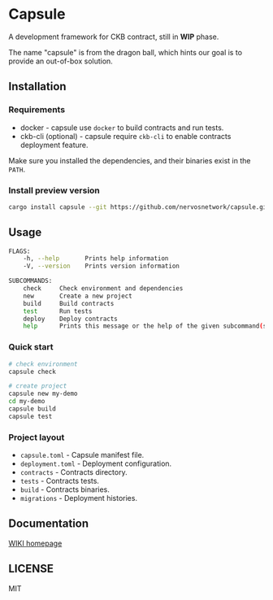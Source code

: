 # Capsule

A development framework for CKB contract, still in  **WIP** phase.

The name "capsule" is from the dragon ball, which hints our goal is to provide an out-of-box solution.

## Installation

### Requirements

* docker - capsule use `docker` to build contracts and run tests.
* ckb-cli (optional) - capsule require `ckb-cli` to enable contracts deployment feature.

Make sure you installed the dependencies, and their binaries exist in the `PATH`.

### Install preview version

``` sh
cargo install capsule --git https://github.com/nervosnetwork/capsule.git --tag v0.0.1-pre.1
```

## Usage

``` sh
FLAGS:
    -h, --help       Prints help information
    -V, --version    Prints version information

SUBCOMMANDS:
    check     Check environment and dependencies
    new       Create a new project
    build     Build contracts
    test      Run tests
    deploy    Deploy contracts
    help      Prints this message or the help of the given subcommand(s)
```

### Quick start

``` sh
# check environment
capsule check

# create project
capsule new my-demo
cd my-demo
capsule build
capsule test
```

### Project layout

* `capsule.toml`    - Capsule manifest file.
* `deployment.toml` - Deployment configuration.
* `contracts`       - Contracts directory.
* `tests`           - Contracts tests.
* `build`           - Contracts binaries.
* `migrations`      - Deployment histories.

## Documentation

[WIKI homepage](https://github.com/nervosnetwork/capsule/wiki)

## LICENSE

MIT
